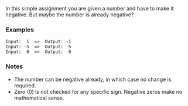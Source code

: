 In this simple assignment you are given a number and have to make it negative. But maybe the number is already negative?

### Examples

``` text
Input:  1  =>  Output: -1
Input: -5  =>  Output: -5
Input:  0  =>  Output:  0
```

### Notes

- The number can be negative already, in which case no change is required.
- Zero (0) is not checked for any specific sign. Negative zeros make no mathematical sense.

